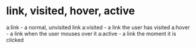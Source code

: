 # link, visited, hover, active
a:link - a normal, unvisited link
a:visited - a link the user has visited
a:hover - a link when the user mouses over it
a:active - a link the moment it is clicked
